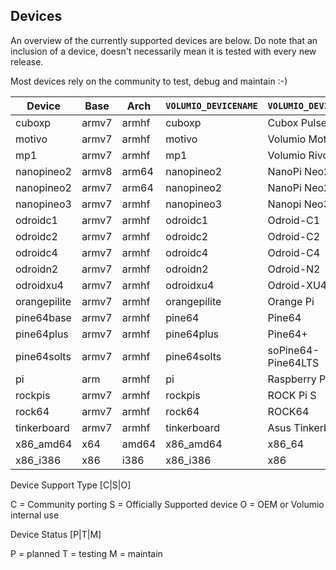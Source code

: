 ## Devices

An overview of the currently supported devices are below.
Do note that an inclusion of a device, doesn't necessarily mean it is tested with every new release.

Most devices rely on the community to test, debug and maintain :-)

| Device       | Base  | Arch  | `VOLUMIO_DEVICENAME` | `VOLUMIO_DEVICENAME` | Kernel                                                     | Type | Status |
| ------------ | ----- | ----- | -------------------- | -------------------- | ---------------------------------------------------------- | ---- | ------ |
| cuboxp       | armv7 | armhf | cuboxp               | Cubox Pulse          | [4.14.y](https://github.com/gkkpch/platform-cubox.git)     | C    |    P   |
| motivo       | armv7 | armhf | motivo               | Volumio Motivo       | [4.9.y](https://github.com/volumio/platform-khadas.git)    | O    |    T   |
| mp1          | armv7 | armhf | mp1                  | Volumio Rivo         | [4.9.y](https://github.com/volumio/platform-khadas.git)    | O    |    T   |
| nanopineo2   | armv8 | arm64 | nanopineo2           | NanoPi Neo2          | [5.4.y](https://github.com/ashthespy/platform-nanopi)      | C    |    P   |
| nanopineo2   | armv7 | arm64 | nanopineo2           | NanoPi Neo2          | [4.11.y](https://github.com/volumio/platform-nanopi)       | C, O |    P   |
| nanopineo3   | armv7 | armhf | nanopineo3           | Nanopi Neo3          | [5.4.y](https://github.com/volumio/platform-nanopi.git)    | C, O |    T   |
| odroidc1     | armv7 | armhf | odroidc1             | Odroid-C1            | [3.10.y](https://github.com/volumio/platform-odroid.git)   | C    |    P   |
| odroidc2     | armv7 | armhf | odroidc2             | Odroid-C2            | [3.16.y](https://github.com/volumio/platform-odroid.git)   | C    |    P   |
| odroidc4     | armv7 | armhf | odroidc4             | Odroid-C4            | [4.9.y](https://github.com/volumio/platform-odroid.git)    | C    |    P   |
| odroidn2     | armv7 | armhf | odroidn2             | Odroid-N2            | [4.9.y](https://github.com/volumio/platform-odroid.git)    | C    |    P   |
| odroidxu4    | armv7 | armhf | odroidxu4            | Odroid-XU4           | [4.9.y](https://github.com/volumio/platform-odroid.git)    | C    |    P   |
| orangepilite | armv7 | armhf | orangepilite         | Orange Pi            | [5.4.y](https://github.com/ashthespy/platform-orangepi)    | C    |    T   |
| pine64base   | armv7 | armhf | pine64               | Pine64               | [5.7.y](https://github.com/volumio/platform-pine64.git)    | C    |    P   |
| pine64plus   | armv7 | armhf | pine64plus           | Pine64+              | [5.7.y](https://github.com/volumio/platform-pine64.git)    | C    |    P   |
| pine64solts  | armv7 | armhf | pine64solts          | soPine64-Pine64LTS   | [5.7.y](https://github.com/volumio/platform-pine64.git)    | C    |    P   |
| pi           | arm   | armhf | pi                   | Raspberry Pi         | [5.10.y](https://github.com/raspberrypi/linux)             | S    |    T   |
| rockpis      | armv7 | armhf | rockpis              | ROCK Pi S            | [5.6.y](https://github.com/ashthespy/platform-rockpis.git) | C    |    P   |
| rock64       | armv7 | armhf | rock64               | ROCK64               | [4.4.y](https://github.com/volumio/platform-rock64.git)    | C    |    P   |
| tinkerboard  | armv7 | armhf | tinkerboard          | Asus Tinkerboard     | [4.4.y](https://github.com/volumio/platform-asus.git)      | S    |    P   |
| x86_amd64    | x64   | amd64 | x86_amd64            | x86_64               | [5.10.y](http://github.com/volumio/platform-x86)           | S    |    T   |
| x86_i386     | x86   | i386  | x86_i386             | x86                  | [5.10.y](http://github.com/volumio/platform-x86)           | S    |    T   |



Device Support Type [C|S|O]

C = Community porting
S = Officially Supported device
O = OEM or Volumio internal use

Device Status [P|T|M]

P = planned
T = testing
M = maintain


